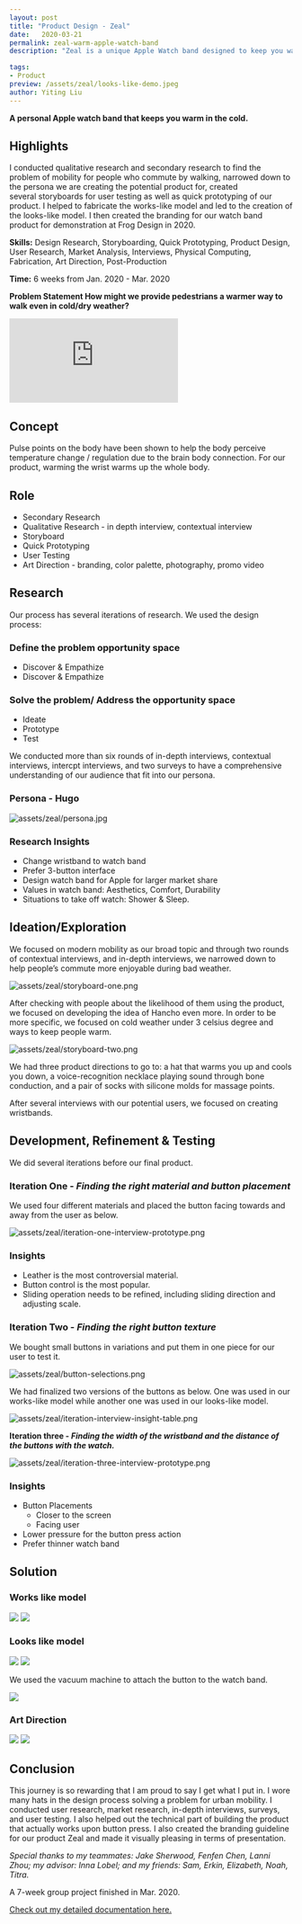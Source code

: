 ```yaml
---
layout: post
title: "Product Design - Zeal"
date:   2020-03-21
permalink: zeal-warm-apple-watch-band
description: "Zeal is a unique Apple Watch band designed to keep you warm in cold weather, combining fashion with functionality for daily comfort."

tags:
- Product 
preview: /assets/zeal/looks-like-demo.jpeg
author: Yiting Liu 
---
```


**A personal Apple watch band that keeps you warm in the cold.**

## Highlights

I conducted qualitative research and secondary research to find the problem of mobility for people who commute by walking, narrowed down to the persona we are creating the potential product for, created several storyboards for user testing as well as quick prototyping of our product. I helped to fabricate the works-like model and led to the creation of the looks-like model. I then created the branding for our watch band product for demonstration at Frog Design in 2020.

**Skills:** Design Research, Storyboarding, Quick Prototyping, Product Design, User Research, Market Analysis, Interviews, Physical Computing, Fabrication, Art Direction, Post-Production

**Time:** 6 weeks from Jan. 2020 - Mar. 2020

**Problem Statement
How might we provide pedestrians a warmer way to walk even in cold/dry weather?**

<div class="iframe-container">
<iframe class="responsive-iframe" src="https://www.youtube.com/embed/rabec8uEmf4" frameborder="0"  allow="accelerometer; autoplay; clipboard-write; encrypted-media; gyroscope; picture-in-picture" allowfullscreen></iframe>
</div>

## Concept

Pulse points on the body have been shown to help the body perceive temperature change / regulation due to the brain body connection. For our product, warming the wrist warms up the whole body.

## Role

- Secondary Research
- Qualitative Research - in depth interview, contextual interview
- Storyboard
- Quick Prototyping
- User Testing
- Art Direction - branding, color palette, photography, promo video

## Research

Our process has several iterations of research. We used the design process:

### Define the problem opportunity space

- Discover & Empathize
- Discover & Empathize

### Solve the problem/ Address the opportunity space

- Ideate
- Prototype
- Test

We conducted more than six rounds of in-depth interviews, contextual interviews, intercpt interviews, and two surveys to have a comprehensive understanding of our audience that fit into our persona.

### Persona - Hugo

![assets/zeal/persona.jpg](./assets/zeal/persona.jpg)

### Research Insights

- Change wristband to watch band
- Prefer 3-button interface
- Design watch band for Apple for larger market share
- Values in watch band: Aesthetics, Comfort, Durability
- Situations to take off watch: Shower & Sleep.

## Ideation/Exploration

We focused on modern mobility as our broad topic and through two rounds of contextual interviews, and in-depth interviews, we narrowed down to help people’s commute more enjoyable during bad weather.

![assets/zeal/storyboard-one.png](assets/zeal/storyboard-one.png)

After checking with people about the likelihood of them using the product, we focused on developing the idea of Hancho even more. In order to be more specific, we focused on cold weather under 3 celsius degree and ways to keep people warm.

![assets/zeal/storyboard-two.png](assets/zeal/storyboard-two.png)

We had three product directions to go to: a hat that warms you up and cools you down, a voice-recognition necklace playing sound through bone conduction, and a pair of socks with silicone molds for massage points.

After several interviews with our potential users, we focused on creating wristbands.

## Development, Refinement & Testing

We did several iterations before our final product.

### Iteration One - *Finding the right material and button placement*

We used four different materials and placed the button facing towards and away from the user as below.

![assets/zeal/iteration-one-interview-prototype.png](assets/zeal/iteration-one-interview-prototype.png)

### Insights

- Leather is the most controversial material.
- Button control is the most popular.
- Sliding operation needs to be refined, including sliding direction and adjusting scale.

### Iteration Two - *Finding the right button texture*

We bought small buttons in variations and put them in one piece for our user to test it.

![assets/zeal/button-selections.png](assets/zeal/button-selections.png)


We had finalized two versions of the buttons as below. One was used in our works-like model while another one was used in our looks-like model.

![assets/zeal/iteration-interview-insight-table.png](assets/zeal/iteration-interview-insight-table.png)


**Iteration three - *Finding the width of the wristband and the distance of the buttons with the watch.***

![assets/zeal/iteration-three-interview-prototype.png](assets/zeal/iteration-three-interview-prototype.png)


### Insights

- Button Placements
    - Closer to the screen
    - Facing user
- Lower pressure for the button press action
- Prefer thinner watch band

## Solution

### Works like model

<div class="img-container">
<img class="img-responsive" src="assets/zeal/works-like-model.jpg">
<img class="img-responsive" src="assets/zeal/schematics.png">
</div>


### Looks like model

<div class="img-container">
<img class="img-responsive" src="assets/zeal/looks-like-demo.jpeg">
<img class="img-responsive" src="assets/zeal/looks-like-demo-4.jpeg">
</div>


We used the vacuum machine to attach the button to the watch band.

<div class="img-container">
<img class="img-responsive" src="assets/zeal/vacuum-button-small.gif">
</div>


### Art Direction

<div class="img-container">
<img class="img-responsive" src="assets/zeal/zealLogo.png">
<img class="img-responsive" src="assets/zeal/zealPalette.png">
</div>

## Conclusion

This journey is so rewarding that I am proud to say I get what I put in. I wore many hats in the design process solving a problem for urban mobility. I conducted user research, market research, in-depth interviews, surveys, and user testing. I also helped out the technical part of building the product that actually works upon button press. I also created the branding guideline for our product Zeal and made it visually pleasing in terms of presentation.

*Special thanks to my teammates: Jake Sherwood, Fenfen Chen, Lanni Zhou; my advisor: Inna Lobel; and my friends: Sam, Erkin, Elizabeth, Noah, Titra.*

A 7-week group project finished in Mar. 2020.

[Check out my detailed documentation here.](https://yitingliu97.wordpress.com/?s=product+design)
